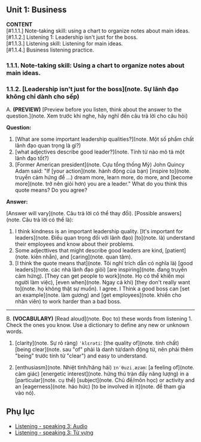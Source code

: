 ## Unit 1: Business

**CONTENT**  
[#1.1.1.] Note-taking skill: using a chart to organize notes about main ideas.  
[#1.1.2.] Listening 1: Leadership isn't just for the boss.  
[#1.1.3.] Listening skill: Listening for main ideas.  
[#1.1.4.] Business listening practice.

### 1.1.1. Note-taking skill: Using a chart to organize notes about main ideas.

### 1.1.2. [Leadership isn't just for the boss](note. Sự lãnh đạo không chỉ dành cho sếp)

A. **(PREVIEW)** [Preview before you listen, think about the answer to the question.](note. Xem trước khi nghe, hãy nghĩ đến câu trả lời cho câu hỏi)

**Question:**

1. [What are some important leadership qualities?](note. Một số phẩm chất lãnh đạo quan trọng là gì?)
2. [what adjectives describe good leader?](note. Tính từ nào mô tả một lãnh đạo tốt?)
3. [Former American president](note. Cựu tổng thống Mỹ) John Quincy Adam said: "If [your action](note. hành động của bạn) [inspire to](note. truyền cảm hứng để ...) dream more, learn more, do more, and [become more](note. trở nên giỏi hơn) you are a leader." What do you think this quote means? Do you agree?

**Answer:**

[Answer will vary](note. Câu trả lời có thể thay đổi). [Possible answers](note. Câu trả lời có thể là):

1. I think kindness is an important leadership quality. [It's important for leaders](note. Điều quan trọng đối với lãnh đạo) [to](note. là) understand their employees and know about their problems.
2. Some adjecttives that might describe good leaders are kind, [patient](note. kiên nhẫn), and [caring](note. quan tâm).
3. [I think the quote means that](note. Tôi nghĩ trích dẫn có nghĩa là) [good leaders](note. các nhà lãnh đạo giỏi) [are inspiring](note. đang truyền cảm hứng). [They can get people to work](note. Họ có thể khiến mọi người làm việc), [even when](note. Ngay cả khi) [they don't really want to](note. họ không thật sự muốn). I agree. I Think a good boss can [set an example](note. làm gương) and [get employees](note. khiến cho nhân viên) to work harder than a bad boss.

---

B. **(VOCABULARY)** [Read aloud](note. Đọc to) these words from listening 1. Check the ones you know. Use a dictionary to define any new or unknown words.

1. [clarity](note. Sự rõ ràng) `ˈklɛrəti`: [the quality of](note. tính chất) [being clear](note. sau "of" phải là danh từ/danh động từ, nên phải thêm "being" trước tính từ "clear") and easy to understand.

2. [enthusiasm](note. Nhiệt tình/hăng hái) `ɪnˈθuziˌæzəm`: [a feeling of](note. cảm giác) [energetic interest](note. hứng thú tràn đầy năng lượng) in a [particular](note. cụ thể) [subject](note. Chủ đề/môn học) or activity and an [eagerness](note. háo hức) [to be involved in it](note. để tham gia vào nó).

## Phụ lục
- [Listening - speaking 3: Audio](https://drive.google.com/drive/folders/16K_3dGLwGD8P9IGL0m2r9U_AmDL1Fbrf)
- [Listening - speaking 3: Từ vựng](assets/posts/HUB-second-bachelors-degree/hk1-listening-speaking-3/vocabulary.md)